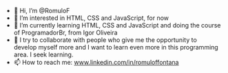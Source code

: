 - 👋 Hi, I’m @RomuloF
- 👀 I’m interested in HTML, CSS and JavaScript, for now
- 🌱 I’m currently learning HTML, CSS and JavaScript and doing the course of ProgramadorBr, from Igor Oliveira
- 💞️ I try to collaborate with people who give me the opportunity to develop myself more and I want to learn even more in this programming area. I seek learning.
- 📫 How to reach me: www.linkedin.com/in/romuloffontana

<!---
Muzagao/Muzagao is a ✨ special ✨ repository because its `README.md` (this file) appears on your GitHub profile.
You can click the Preview link to take a look at your changes.
--->

